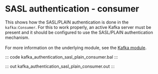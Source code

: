 # SASL authentication - consumer

This shows how the SASL/PLAIN authentication is done in the `kafka:Consumer`.
For this to work properly, an active Kafka server must be present
and it should be configured to use the SASL/PLAIN authentication mechanism.
<br/><br/>
For more information on the underlying module,
see the [Kafka module](https://lib.ballerina.io/ballerinax/kafka/latest).

::: code kafka_authentication_sasl_plain_consumer.bal :::

::: out kafka_authentication_sasl_plain_consumer.out :::